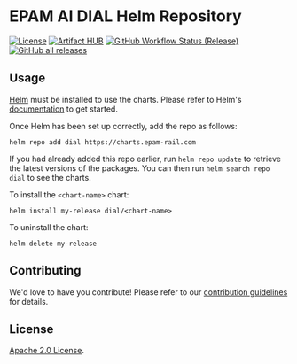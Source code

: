 # EPAM AI DIAL Helm Repository

[![License](https://img.shields.io/github/license/epam/ai-dial-helm?color=blue&labelColor=2B3137)](https://github.com/epam/ai-dial-helm/blob/main/LICENSE)
[![Artifact HUB](https://img.shields.io/endpoint?url=https://artifacthub.io/badge/repository/dial&labelColor=2B3137&color=30C151)](https://artifacthub.io/packages/search?repo=dial)
[![GitHub Workflow Status (Release)](https://img.shields.io/github/actions/workflow/status/epam/ai-dial-helm/release.yaml?logo=github&label=Release%20Charts&logoColor=959DA5&labelColor=2B3137&color=30C151)](https://github.com/epam/ai-dial-helm/actions/workflows/release.yaml)
[![GitHub all releases](https://img.shields.io/github/downloads/epam/ai-dial-helm/total?logo=github&label=Chart%20Downloads&logoColor=959DA5&labelColor=2B3137&color=30C151)](https://github.com/epam/ai-dial-helm/releases)

## Usage

[Helm](https://helm.sh) must be installed to use the charts.  Please refer to
Helm's [documentation](https://helm.sh/docs) to get started.

Once Helm has been set up correctly, add the repo as follows:

```console
helm repo add dial https://charts.epam-rail.com
```

If you had already added this repo earlier, run `helm repo update` to retrieve
the latest versions of the packages.  You can then run `helm search repo
dial` to see the charts.

To install the `<chart-name>` chart:

```console
helm install my-release dial/<chart-name>
```

To uninstall the chart:

```console
helm delete my-release
```

## Contributing

<!-- Keep full URL links to repo files because this README syncs from main to gh-pages.  -->
We'd love to have you contribute! Please refer to our [contribution guidelines](https://github.com/epam/ai-dial-helm/blob/main/CONTRIBUTING.md) for details.

## License

<!-- Keep full URL links to repo files because this README syncs from main to gh-pages.  -->
[Apache 2.0 License](https://github.com/epam/ai-dial-helm/blob/main/LICENSE).

